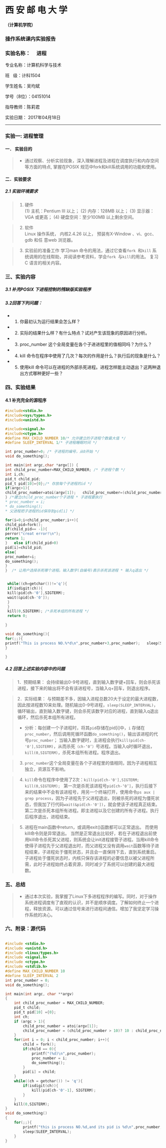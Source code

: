  # 西 安 邮 电 大 学
 **（计算机学院）**
 
### 操作系统课内实验报告

### 实验名称：      进程

专业名称：计算机科学与技术

班   级：计科1504

学生姓名：吴均斌

学号（8位）：04151014

指导教师：陈莉君


实验日期：           2017年04月18日


---



### 实验一: 进程管理  
#### 一． 实验目的
> * 通过观察、分析实验现象，深入理解进程及进程在调度执行和内存空间等方面的特点, 掌握在POSIX 规范中fork和kill系统调用的功能和使用。
#### 二．实验要求  
##### 2.1 实验环境要求 
> 1. 硬件  
(1) 主机：Pentium III 以上； 
(2) 内存：128MB 以上；
(3) 显示器：VGA 或更高； 
(4) 硬盘空间：至少100MB 以上剩余空间。

> 2. 软件  
Linux 操作系统，
内核2.4.26 以上，
预装有X-Window 、vi、gcc、gdb 和任 意web 浏览器。

> 3. 实验前的准备工作 
学习man 命令的用法，通过它查看`fork `和`kill` 系统调用的在线帮助，并阅读参考资料，学会`fork `与` kill `的用法。 复习C 语言的相关内容。  
### 三、实验内容   
##### 3.1 补充POSIX 下进程控制的残缺版实验程序 
##### 3.2回答下列问题：  
+ 1. 你最初认为运行结果会怎么样？  
+ 2. 实际的结果什么样？有什么特点？试对产生该现象的原因进行分析。 
+ 3. proc_number 这个全局变量在各个子进进程里的值相同吗？为什么？  
+ 4. kill 命令在程序中使用了几次？每次的作用是什么？执行后的现象是什么？
+ 5. 使用kill 命令可以在进程的外部杀死进程。进程怎样能主动退出？这两种退 出方式哪种更好一些？

### 四、实验结果   
#### 4.1 补充完全的源程序 
```c
#include<stdio.h> 
#include<sys/types.h>
#include<unistd.h> 

#include<signal.h> 
#include<ctype.h>   
#define MAX_CHILD_NUMBER 10/* 允许建立的子进程个数最大值 */ 
#define SLEEP_INTERVAL 1/* 子进程睡眠时间 */  

int proc_number=0; /* 子进程的编号，从0开始 */
void do_something();   

int main(int argc,char *argv[]) { 
int child_proc_number=MAX_CHILD_NUMBER; /* 子进程个数 */  
int i,ch;   
pid_t child_pid;   
pid_t pid[10]={0};/* 存放每个子进程的id */ 
if(argc>1){  
child_proc_number=atoi(argv[1]);   child_proc_number=(child_proc_number>10)?10:child_proc_number; /* 命令行参数中的第一个参数表示建立几个子进程，最多10个 */  
} /*建立child_proc_number个子进程 * 子进程要执行  
* proc_number = i;  
* do_something();    
* 父进程把子进程的id保存到pid[i] */    

for(i=0;i<child_proc_number;i++){ 
child_pid=fork(); 
if(child_pid== -1){ 
perror("creat error!\n");   
return 1;   
}   else if(child_pid>0)  
pid[i]=child_pid;  
else{   
proc_number=i;  
do_something();   
}   
}  /* 让用户选择杀死哪个进程。输入数字(自编号)表示杀死该进程 * 输入q退出 */ 


 while((ch=getchar())!='q'){
 if(isdigit(ch)){ 
 kill(pid[ch-'0'],SIGTERM); 
 wait(&pid[ch-'0']); 
 } 
 }  
 kill(0,SIGTERM); /*杀死本组的所有进程 */ 
 return 0;  
    
} 

void do_something(){ 
for(;;){  
printf("This is process NO.%*d\n",proc_number+3,proc_number);   sleep(SLEEP_INTERVAL); 
} 
    
}  

 ```
 ##### 4.2 回答上述实验内容中的问题   
 > 1．预期结果：  会持续输出0-9号进程，直到输入数字键+回车，则会杀死该进程，接下来的输出将不会有该进程号，当输入q+回车，则退出程序。
 
 
 > 2．实际结果：  与预期差不多，因输入进程总数20大于设定的最大进程数，因此按进程数10来处理。随机输出0-9号进程，`sleep(SLEEP_INTERVAL)`，循环输出，直到输入数字键，则会杀死该数字对应的进程，直到输入q退出循环，然后杀死本组所有进程。   
 > + 分析：每创建一个子进程时，将其`pid`存储在pid[i]中，`i` 存储在`proc_number`，然后调用死循环函数`do_something()`，输出该进程的代号`proc_number`；  当输入数字键时，主进程会执行`kill(pid[ch-'0'],SIGTERM)`，从而杀死`（ch-‘0’）`号进程。当输入q时循环退出，`kill(0,SIGTERM)`，杀死本组所有进程。程序退出。  
 
 > 3. `proc_number`这个全局变量在各个子进程里的值相同，因为子进程相互独立，资源互不影响。 
 
 
 > 4.   `kill`命令在程序中使用了2次：`kill(pid[ch-'0'],SIGTERM; kill(0,SIGTERM); `
 第一次是杀死该进程号`pid[ch-‘0’]`，执行后接下来的结果中不会有该进程号，用另一个终端打开，使用命令`ps aux | grep process`，因为子进程先于父进程退出，则被杀死的进程为僵死状态，但我加了行代码`wait(&pid[ch-'0'])`，就会使该子进程真正结束。  第二次是杀死本组所有进程。即主进程以及它创建的所有子进程。执行后程序退出，进程结束。  

> 5. 进程在main函数中return，或调用exit()函数都可以正常退出。 而使用kill命令则是异常退出。 
当然是正常退出比较好，若在子进程退出前使用kill命令杀死其父进程，则系统会让init进程接管子进程。当用kill命令使得子进程先于父进程退出时，而父进程又没有调用`wait`函数等待子进程结束，子进程处于僵死状态，并且会一直保持下去，直到系统重启。子进程处于僵死状态时，内核只保存该进程的必要信息以被父进程所需，此时子进程始终占着资源，同时减少了系统可以创建的最大进程数。

### 五、总结  

> + 通过本次实验，我掌握了Linux下多进程程序的编写。同时，对于操作系统进程调度有了直观的认识，并不是顺序调度。了解如何终止一个进程，释放资源。可以通过信号来进行进程间通信。增加了我坚定学习操作系统的决心。

### 六、附录：源代码

```c

#include <stdio.h>
#include <unistd.h>
#include <linux/types.h>
#include <signal.h>
#include <ctype.h>
#include <stdlib.h>
#define MAX_CHILD_NUMBER 10
#define SLEEP_INTERVAL 2
int proc_number = 0;
void do_something();

int main(int argc, char **argv)
{
    int child_proc_number = MAX_CHILD_NUMBER;
    pid_t child;
    pid_t pid[10] ={0};
    int ch;
    if (argc > 1){
        child_proc_number = atoi(argv[1]);
        child_proc_number = (child_proc_number > 10)? 10 : child_proc_number;
    }
    for(int i = 0; i < child_proc_number; i++){
        child = fork();
        if(child == 0){
            printf("(%d)\n",proc_number);
            proc_number = i;
            do_something();
        }
        pid[i] = child;
    }
    while((ch = getchar()) != 'q'){
        if(isdigit(ch)){
            kill(pid[ch-'0'-1], SIGTERM);
        }
    }
    kill(0,SIGTERM);
}
void do_something()
{
    for(;;){
        printf("this is process NO.%d,and its pid is %d\n",proc_number,getpid());
        sleep(SLEEP_INTERVAL);
    }
}

```

